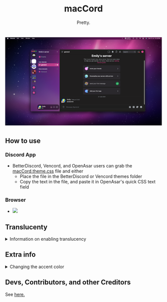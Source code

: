 <h1 align="center">macCord</h1>
<p align="center">Pretty.</p>

# ![screenshot](/assets/preview.png)

## How to use

### Discord App

* BetterDiscord, Vencord, and OpenAsar users can grab the [macCord.theme.css](https://raw.githubusercontent.com/sdhEmily/macCord/main/macCord.theme.css) file and either
  * Place the file in the BetterDiscord or Vencord themes folder
  * Copy the text in the file, and paste it in OpenAsar's quick CSS text field
 
### Browser 
 * [![](https://img.shields.io/badge/install%20with-stylus-006666?style=flat-square)](https://github.com/sdhEmily/macCord/raw/main/macCord.user.css)

## Translucenty

<details>
<summary>Information on enabling translucency</summary>

### Check out [this issue](https://github.com/SlippingGittys-Discord-Themes/surCord/issues/42) if you use Windows. [Mica for Everyone](https://github.com/MicaForEveryone/MicaForEveryone) is known to play decently, but be very spotty.

This theme supports translucency. 

### You can achieve the same look on Vencord/macOS by doing as follows:

* Go to Settings > Vencord, then toggle "Enable Translucent Window".
* If you're using Suncord scroll down and set "Window vibrancy style" to "HUD"

![image](https://user-images.githubusercontent.com/76500838/231659229-4f261d16-304e-4904-b9f5-88478ab2fe89.png)


### Extra info
 * You can adjust the opacity and colors by pasting & messing with these varriables 
   
 ```css
 
.theme-dark {
  --background-tertiary: #2f31364b;
}

.theme-light {
  --background-tertiary: #ffffff1d;
}

```
</details>
 
## Extra info
<details>
<summary>Changing the accent color</summary>

* You can very easily change the accent color for macCord by opening the theme css and uncommenting >>>ONE<<< of the accent colors.  

* Stylus users on Firefox have to be on version 102 or later and toggle "Patch CSP to allow style assets"  
  Chromium browsers shall be fine by default on any recent version.
  
  ![stylus setting](/assets/stylussettingneeded.png)
</details>


## Devs, Contributors, and other Creditors 

See [here.](https://github.com/sdhEmily/macCord/graphs/contributors)

